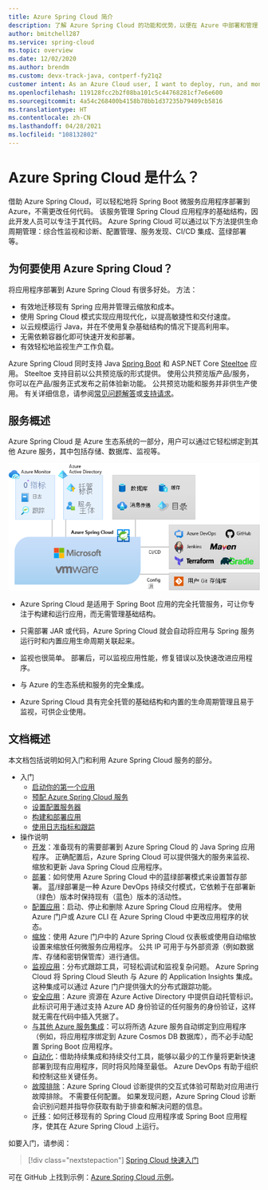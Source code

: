 ```yaml
---
title: Azure Spring Cloud 简介
description: 了解 Azure Spring Cloud 的功能和优势，以便在 Azure 中部署和管理 Java Spring 应用程序。
author: bmitchell287
ms.service: spring-cloud
ms.topic: overview
ms.date: 12/02/2020
ms.author: brendm
ms.custom: devx-track-java, contperf-fy21q2
customer intent: As an Azure Cloud user, I want to deploy, run, and monitor Spring Boot microservices.
ms.openlocfilehash: 119128fcc2b2f08ba101c5c44768281cf7e6e600
ms.sourcegitcommit: 4a54c268400b4158b78bb1d37235b79409cb5816
ms.translationtype: HT
ms.contentlocale: zh-CN
ms.lasthandoff: 04/28/2021
ms.locfileid: "108132802"
---
```

# <a name="what-is-azure-spring-cloud"></a>Azure Spring Cloud 是什么？

借助 Azure Spring Cloud，可以轻松地将 Spring Boot 微服务应用程序部署到 Azure，不需更改任何代码。  该服务管理 Spring Cloud 应用程序的基础结构，因此开发人员可以专注于其代码。  Azure Spring Cloud 可以通过以下方法提供生命周期管理：综合性监视和诊断、配置管理、服务发现、CI/CD 集成、蓝绿部署等。

## <a name="why-use-azure-spring-cloud"></a>为何要使用 Azure Spring Cloud？

将应用程序部署到 Azure Spring Cloud 有很多好处。  方法：
* 有效地迁移现有 Spring 应用并管理云缩放和成本。
* 使用 Spring Cloud 模式实现应用现代化，以提高敏捷性和交付速度。
* 以云规模运行 Java，并在不使用复杂基础结构的情况下提高利用率。
* 无需依赖容器化即可快速开发和部署。
* 有效轻松地监视生产工作负载。

Azure Spring Cloud 同时支持 Java [Spring Boot](https://spring.io/projects/spring-boot) 和 ASP.NET Core [Steeltoe](https://steeltoe.io/) 应用。 Steeltoe 支持目前以公共预览版的形式提供。 使用公共预览版产品/服务，你可以在产品/服务正式发布之前体验新功能。 公共预览功能和服务并非供生产使用。 有关详细信息，请参阅[常见问题解答](https://azure.microsoft.com/support/faq/)或[支持请求](../azure-portal/supportability/how-to-create-azure-support-request.md)。

## <a name="service-overview"></a>服务概述

Azure Spring Cloud 是 Azure 生态系统的一部分，用户可以通过它轻松绑定到其他 Azure 服务，其中包括存储、数据库、监视等。  

  ![Azure Spring Cloud 概述](media/spring-cloud-principles/azure-spring-cloud-overview.png)

* Azure Spring Cloud 是适用于 Spring Boot 应用的完全托管服务，可让你专注于构建和运行应用，而无需管理基础结构。

* 只需部署 JAR 或代码，Azure Spring Cloud 就会自动将应用与 Spring 服务运行时和内置应用生命周期关联起来。

* 监视也很简单。 部署后，可以监视应用性能，修复错误以及快速改进应用程序。 

* 与 Azure 的生态系统和服务的完全集成。

* Azure Spring Cloud 具有完全托管的基础结构和内置的生命周期管理且易于监视，可供企业使用。

## <a name="documentation-overview"></a>文档概述
本文档包括说明如何入门和利用 Azure Spring Cloud 服务的部分。

* 入门
    * [启动你的第一个应用](./quickstart.md)
    * [预配 Azure Spring Cloud 服务](./quickstart-provision-service-instance.md)
    * [设置配置服务器]()
    * [构建和部署应用](./quickstart-deploy-apps.md)
    * [使用日志指标和跟踪](./quickstart-logs-metrics-tracing.md)
* 操作说明
    * [开发](how-to-prepare-app-deployment.md)：准备现有的需要部署到 Azure Spring Cloud 的 Java Spring 应用程序。 正确配置后，Azure Spring Cloud 可以提供强大的服务来监视、缩放和更新 Java Spring Cloud 应用程序。
    * [部署](./how-to-staging-environment.md)：如何使用 Azure Spring Cloud 中的蓝绿部署模式来设置暂存部署。 蓝/绿部署是一种 Azure DevOps 持续交付模式，它依赖于在部署新（绿色）版本时保持现有（蓝色）版本的活动性。
    * [配置应用](./how-to-start-stop-delete.md)：启动、停止和删除 Azure Spring Cloud 应用程序。 使用 Azure 门户或 Azure CLI 在 Azure Spring Cloud 中更改应用程序的状态。
    * [缩放](./how-to-scale-manual.md)：使用 Azure 门户中的 Azure Spring Cloud 仪表板或使用自动缩放设置来缩放任何微服务应用程序。 公共 IP 可用于与外部资源（例如数据库、存储和密钥保管库）进行通信。
    * [监视应用](./how-to-distributed-tracing.md)：分布式跟踪工具，可轻松调试和监视复杂问题。 Azure Spring Cloud 将 Spring Cloud Sleuth 与 Azure 的 Application Insights 集成。 这种集成可以通过 Azure 门户提供强大的分布式跟踪功能。
    * [安全应用](./how-to-enable-system-assigned-managed-identity.md)：Azure 资源在 Azure Active Directory 中提供自动托管标识。 此标识可用于通过支持 Azure AD 身份验证的任何服务的身份验证，这样就无需在代码中插入凭据了。
    * [与其他 Azure 服务集成](./how-to-bind-cosmos.md)：可以将所选 Azure 服务自动绑定到应用程序（例如，将应用程序绑定到 Azure Cosmos DB 数据库），而不必手动配置 Spring Boot 应用程序。
    * [自动化](./how-to-cicd.md)：借助持续集成和持续交付工具，能够以最少的工作量将更新快速部署到现有应用程序，同时将风险降至最低。 Azure DevOps 有助于组织和控制这些关键任务。 
    * [故障排除](./how-to-self-diagnose-solve.md)：Azure Spring Cloud 诊断提供的交互式体验可帮助对应用进行故障排除。 不需要任何配置。 如果发现问题，Azure Spring Cloud 诊断会识别问题并指导你获取有助于排查和解决问题的信息。
    * [迁移](/azure/developer/java/migration/migrate-spring-boot-to-azure-spring-cloud)：如何迁移现有的 Spring Cloud 应用程序或 Spring Boot 应用程序，使其在 Azure Spring Cloud 上运行。

 如要入门，请参阅：

> [!div class="nextstepaction"]
> [Spring Cloud 快速入门](./quickstart.md)

可在 GitHub 上找到示例：[Azure Spring Cloud 示例](https://github.com/Azure-Samples/Azure-Spring-Cloud-Samples/tree/master/)。